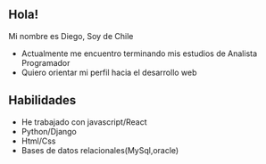 ## Hola!

Mi nombre es Diego, Soy de Chile

-   Actualmente me encuentro terminando mis estudios de Analista Programador
-   Quiero orientar mi perfil hacia el desarrollo web

## Habilidades

-   He trabajado con javascript/React
-   Python/Django
-   Html/Css
-   Bases de datos relacionales(MySql,oracle)
